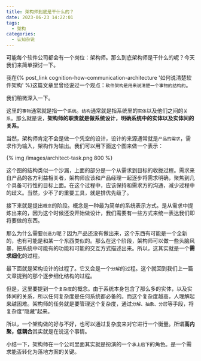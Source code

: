 ```yaml
---
title: 架构师到底是干什么的？
date: 2023-06-23 14:22:01
tags: 
  - 架构
categories:
  - 认知杂说
---
```


可能每个软件公司都会有一个岗位：架构师。那么到底架构师是干什么的呢？今天我们来简单探讨一下。

<!--more-->

我在{% post_link cognition-how-communication-architecture '如何说清楚软件架构' %}这篇文章里曾经说过一个观点：`软件架构是用来说清楚一个事物的结构的`。

我们稍微深入一下。

这里的`事物`通常就是指一个`系统`。`结构`通常就是指系统里的`实体`以及他们之间的`关系`。那么就是说，**架构师的职责就是做系统设计，明确系统中的实体以及实体间的关系。**

当然，架构师肯定不会是做一个凭空的设计，设计的来源通常就是`产品的需求`，需求作为输入，架构作为输出。我们可以用下面这个图来做一个表示：

{% img /images/architect-task.png 800 %}

这个图的结构类似一个沙漏，上面的部分是一个从需求到目标的收拢过程。需求来自产品的各方利益相关者，架构师应该和产品经理一起逐步将需求明确，聚焦到几个具备可行性的目标上面。在这个过程中，应该保持和需求方的沟通，减少过程中的歧义。当然，少不了的重要工具，就是排优先级了。

接下来就是提出`概念`的阶段。概念是一种最为简单的系统表示方式。是从需求中提炼出来的，因为这个时候还没开始做设计，我们需要有一些方式来统一表达我们即将要做的东西。

那么为什么需要`创造力`呢？因为产品还没有做出来，这个东西有可能是一个全新的，也有可能是和某一个东西类似的。那么在这个阶段，架构师可以做一些头脑风暴，把系统中可能有的功能和可能的交互方式描述出来。所以，这其实就是一个**需求细化**的过程。

最下面就是架构设计的过程了。它又会是一个`分解`的过程。这个就回到我们上一篇文章提到的那个逐步细化结构的过程。

但是，这里要提到一个`复杂度`的概念。由于系统本身包含了那么多的实体，以及实体间的关系，所以任何复杂度是任何系统都必备的。而这个复杂度越高，人理解起来越困难。架构师的任务就是要管理这个复杂度，通过`分解、抽象、分层`等手段，将复杂度“隐藏”起来。

所以，一个架构做的好与不好，也可以通过复杂度来对它进行一个衡量。所谓**高内聚，低耦合**其实就是在说这个事情。

小结一下，架构师在一个公司里面其实就是扮演的一个`承上启下`的角色。是一个需求能否转化为落地方案的关键。